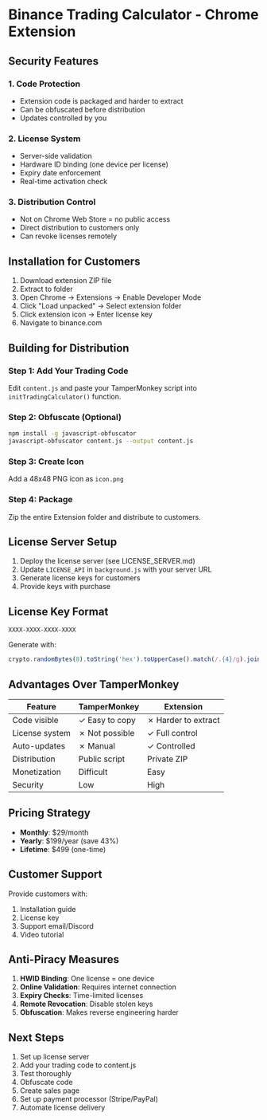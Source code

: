 # Binance Trading Calculator - Chrome Extension

## Security Features

### 1. **Code Protection**
- Extension code is packaged and harder to extract
- Can be obfuscated before distribution
- Updates controlled by you

### 2. **License System**
- Server-side validation
- Hardware ID binding (one device per license)
- Expiry date enforcement
- Real-time activation check

### 3. **Distribution Control**
- Not on Chrome Web Store = no public access
- Direct distribution to customers only
- Can revoke licenses remotely

## Installation for Customers

1. Download extension ZIP file
2. Extract to folder
3. Open Chrome → Extensions → Enable Developer Mode
4. Click "Load unpacked" → Select extension folder
5. Click extension icon → Enter license key
6. Navigate to binance.com

## Building for Distribution

### Step 1: Add Your Trading Code
Edit `content.js` and paste your TamperMonkey script into `initTradingCalculator()` function.

### Step 2: Obfuscate (Optional)
```bash
npm install -g javascript-obfuscator
javascript-obfuscator content.js --output content.js
```

### Step 3: Create Icon
Add a 48x48 PNG icon as `icon.png`

### Step 4: Package
Zip the entire Extension folder and distribute to customers.

## License Server Setup

1. Deploy the license server (see LICENSE_SERVER.md)
2. Update `LICENSE_API` in `background.js` with your server URL
3. Generate license keys for customers
4. Provide keys with purchase

## License Key Format
```
XXXX-XXXX-XXXX-XXXX
```

Generate with:
```javascript
crypto.randomBytes(8).toString('hex').toUpperCase().match(/.{4}/g).join('-')
```

## Advantages Over TamperMonkey

| Feature | TamperMonkey | Extension |
|---------|--------------|-----------|
| Code visible | ✓ Easy to copy | ✗ Harder to extract |
| License system | ✗ Not possible | ✓ Full control |
| Auto-updates | ✗ Manual | ✓ Controlled |
| Distribution | Public script | Private ZIP |
| Monetization | Difficult | Easy |
| Security | Low | High |

## Pricing Strategy

- **Monthly**: $29/month
- **Yearly**: $199/year (save 43%)
- **Lifetime**: $499 (one-time)

## Customer Support

Provide customers with:
1. Installation guide
2. License key
3. Support email/Discord
4. Video tutorial

## Anti-Piracy Measures

1. **HWID Binding**: One license = one device
2. **Online Validation**: Requires internet connection
3. **Expiry Checks**: Time-limited licenses
4. **Remote Revocation**: Disable stolen keys
5. **Obfuscation**: Makes reverse engineering harder

## Next Steps

1. Set up license server
2. Add your trading code to content.js
3. Test thoroughly
4. Obfuscate code
5. Create sales page
6. Set up payment processor (Stripe/PayPal)
7. Automate license delivery
